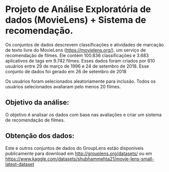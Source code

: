 # Projeto de Análise Exploratória de dados (MovieLens) + Sistema de recomendação.
Os conjuntos de dados descrevem classificações e atividades de marcação de texto livre do MovieLens (https://movielens.org/), um serviço de recomendação de filmes. Ele contém 100.836 classificações e 3.683 aplicativos de tags em 9.742 filmes. Esses dados foram criados por 610 usuários entre 29 de março de 1996 e 24 de setembro de 2018. Esse conjunto de dados foi gerado em 26 de setembro de 2018

Os usuários foram selecionados aleatoriamente para inclusão. Todos os usuários selecionados avaliaram pelo menos 20 filmes.

## Objetivo da análise:
O objetivo é analisar os dados com base nas avaliações e criar um sistema de recomendação de filmes.

## Obtenção dos dados:
Este e outros conjuntos de dados do GroupLens estão disponíveis publicamente para download em http://grouplens.org/datasets/ ou em https://www.kaggle.com/datasets/shubhammehta21/movie-lens-small-latest-dataset
